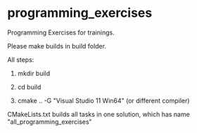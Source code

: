 programming_exercises
=====================

Programming Exercises for trainings.

Please make builds in build folder.

All steps:

1. mkdir build

2. cd build

3. cmake .. -G "Visual Studio 11 Win64" (or different compiler)

CMakeLists.txt builds all tasks in one solution, which has name "all_programming_exercises"